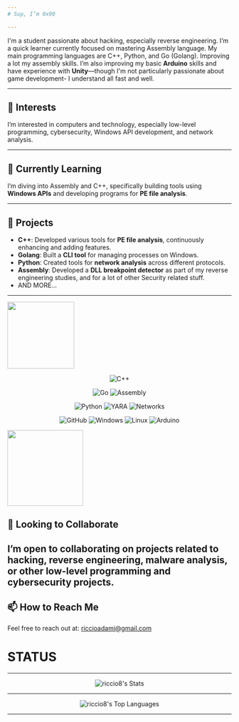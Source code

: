 ```yaml
---
# Sup, I’m 0x90

---
```


I'm a student passionate about hacking, especially reverse engineering. I’m a quick learner currently focused on mastering Assembly language. My main programming languages are C++, Python, and Go (Golang). Improving a lot my assembly skills. I’m also improving my basic **Arduino** skills and have experience with **Unity**—though I'm not particularly passionate about game development- I understand all fast and well.

---

## 👀 Interests
I’m interested in computers and technology, especially low-level programming, cybersecurity, Windows API development, and network analysis.

---

## 🌱 Currently Learning
I’m diving into Assembly and C++, specifically building tools using **Windows APIs** and developing programs for **PE file analysis**.

---

## 💼 Projects
- **C++**: Developed various tools for **PE file analysis**, continuously enhancing and adding features.
- **Golang**: Built a **CLI tool** for managing processes on Windows.
- **Python**: Created tools for **network analysis** across different protocols.
- **Assembly**: Developed a **DLL breakpoint detector** as part of my reverse engineering studies, and for a lot of other Security related stuff.
- AND MORE…

---
  
<img src="https://i.giphy.com/media/v1.Y2lkPTc5MGI3NjExcjBwa2t6MjBtMDY4ODQyNzhwYTNwbXYxaTM0bjByenNzenNyMm1lNiZlcD12MV9pbnRlcm5hbF9naWZfYnlfaWQmY3Q9Zw/unQ3IJU2RG7DO/giphy.gif" width="150"> 

<div align="center">

![C++](https://img.shields.io/badge/C++-00599C?logo=cplusplus&logoColor=white&style=for-the-badge)

![Go](https://img.shields.io/badge/Go-00ADD8?logo=go&logoColor=white&style=for-the-badge) ![Assembly](https://img.shields.io/badge/Assembly-525252?style=for-the-badge)

![Python](https://img.shields.io/badge/Python-3776AB?logo=python&logoColor=white&style=for-the-badge) ![YARA](https://img.shields.io/badge/YARA-008000?style=for-the-badge) ![Networks](https://img.shields.io/badge/Networks-008080?style=for-the-badge)

![GitHub](https://img.shields.io/badge/GitHub-181717?logo=github&logoColor=white&style=for-the-badge) ![Windows](https://img.shields.io/badge/Windows-0078D6?logo=windows&logoColor=white&style=for-the-badge) ![Linux](https://img.shields.io/badge/Linux-FCC624?logo=linux&logoColor=black&style=for-the-badge) ![Arduino](https://img.shields.io/badge/Arduino-00979D?logo=arduino&logoColor=white&style=for-the-badge)

</div>

<img src="https://media.giphy.com/media/Ws6T5PN7wHv3cY8xy8/giphy.gif?cid=790b7611802ppew8a51pa5vv01898k0izc8d4vaa7a5qcijj&ep=v1_gifs_search&rid=giphy.gif&ct=g" width="170">


## 💞️ Looking to Collaborate
I’m open to collaborating on projects related to **hacking**, **reverse engineering**, **malware analysis**, or other low-level programming and cybersecurity projects.
---
## 📫 How to Reach Me
Feel free to reach out at: [riccioadami@gmail.com](mailto:riccioadami@gmail.com)


# STATUS
---
<div align="center">
  
![riccio8's Stats](https://github-readme-stats.vercel.app/api?username=riccio8&theme=vue-dark&show_icons=true&hide_border=true&count_private=true)


---

![riccio8's Top Languages](https://github-readme-stats.vercel.app/api/top-langs/?username=riccio8&theme=vue-dark&show_icons=true&hide_border=true&layout=compact)

---
